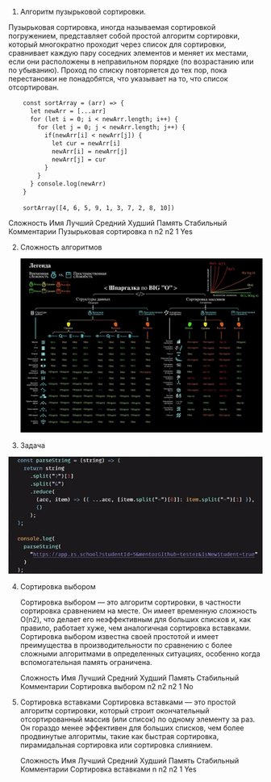 1. Алгоритм пузырьковой сортировки.

  Пузырьковая сортировка, иногда называемая сортировкой погружением, представляет собой простой алгоритм сортировки, который многократно проходит через список для сортировки, сравнивает каждую пару соседних элементов и меняет их местами, если они расположены в неправильном порядке (по возрастанию или по убыванию). Проход по списку повторяется до тех пор, пока перестановки не понадобятся, что указывает на то, что список отсортирован.


        const sortArray = (arr) => {
          let newArr = [...arr]
          for (let i = 0; i < newArr.length; i++) {
            for (let j = 0; j < newArr.length; j++) {
              if(newArr[i] < newArr[j]) {
                let cur = newArr[i]
                newArr[i] = newArr[j]
                newArr[j] = cur
              }      
            }    
          } console.log(newArr)
        }

        sortArray([4, 6, 5, 9, 1, 3, 7, 2, 8, 10])

  Сложность
  Имя	                    Лучший	Средний	Худший	Память	Стабильный	Комментарии
  Пузырьковая сортировка    n	      n2	    n2	    1	        Yes	
	      


2. Сложность алгоритмов
  
   ![](./BIG_O.png)      



3. Задача

![](./2022-06-17_18-39-12.png)


4. Сортировка выбором

   Сортировка выбором — это алгоритм сортировки, в частности сортировка сравнением на месте. Он имеет временную сложность O(n2), что делает его неэффективным для больших списков и, как правило, работает хуже, чем аналогичная сортировка вставками. Сортировка выбором известна своей простотой и имеет преимущества в производительности по сравнению с более сложными алгоритмами в определенных ситуациях, особенно когда вспомогательная память ограничена.

   Сложность
Имя	                Лучший	Средний	Худший	Память	Стабильный	Комментарии
Сортировка выбором	  n2	    n2	    n2	    1	        No


5. Сортировка вставками
   Сортировка вставками — это простой алгоритм сортировки, который строит окончательный отсортированный массив (или список) по одному элементу за раз. Он гораздо менее эффективен для больших списков, чем более продвинутые алгоритмы, такие как быстрая сортировка, пирамидальная сортировка или сортировка слиянием.


   Сложность
Имя	                  Лучший	Средний	Худший	Память	Стабильный	Комментарии
Сортировка вставками	  n	      n2	    n2	    1	      Yes